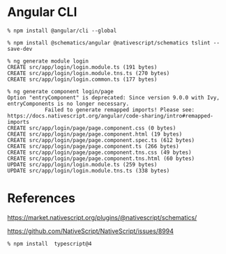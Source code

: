 # Angular CLI


```
% npm install @angular/cli --global
```

```
% npm install @schematics/angular @nativescript/schematics tslint --save-dev
```

```
% ng generate module login
CREATE src/app/login/login.module.ts (191 bytes)
CREATE src/app/login/login.module.tns.ts (270 bytes)
CREATE src/app/login/login.common.ts (177 bytes)
```

```
% ng generate component login/page
Option "entryComponent" is deprecated: Since version 9.0.0 with Ivy, entryComponents is no longer necessary.
            Failed to generate remapped imports! Please see: https://docs.nativescript.org/angular/code-sharing/intro#remapped-imports
CREATE src/app/login/page/page.component.css (0 bytes)
CREATE src/app/login/page/page.component.html (19 bytes)
CREATE src/app/login/page/page.component.spec.ts (612 bytes)
CREATE src/app/login/page/page.component.ts (266 bytes)
CREATE src/app/login/page/page.component.tns.css (49 bytes)
CREATE src/app/login/page/page.component.tns.html (60 bytes)
UPDATE src/app/login/login.module.ts (259 bytes)
UPDATE src/app/login/login.module.tns.ts (338 bytes)
```

# References

https://market.nativescript.org/plugins/@nativescript/schematics/

https://github.com/NativeScript/NativeScript/issues/8994

```
% npm install  typescript@4
```


